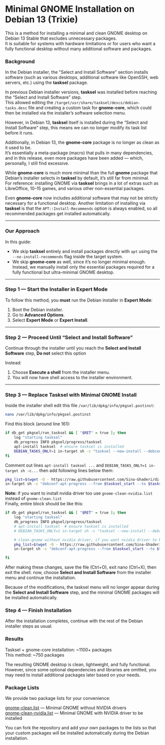 # Minimal GNOME Installation on Debian 13 (Trixie)
This is a method for installing a minimal and clean GNOME desktop on Debian 13 Stable that excludes unnecessary packages.  
It is suitable for systems with hardware limitations or for users who want a fully functional desktop without many additional software and packages.

### Background

In the Debian installer, the "Select and Install Software" section installs software (such as various desktops, additional software like OpenSSH, web servers, etc.) using the **tasksel** package.

In previous Debian installer versions, **tasksel** was installed before reaching the “Select and Install Software” step.  
This allowed editing the `/target/usr/share/tasksel/descs/debian-tasks.desc` file and creating a custom task for **gnome-core**, which could then be installed via the installer’s software selection menu.

However, in Debian 13, **tasksel** itself is installed during the “Select and Install Software” step, this means we can no longer modify its task list before it runs.

Additionally, in Debian 13, the **gnome-core** package is no longer as clean as it used to be.  
It’s essentially a meta-package (macro) that pulls in many dependencies, and in this release, even more packages have been added — which, personally, I still find excessive.

While **gnome-core** is much more minimal than the full **gnome** package that Debian’s installer selects in **tasksel** by default, it’s still far from minimal.  
For reference: installing GNOME via **tasksel** brings in a lot of extras such as LibreOffice, 10–15 games, and various other non-essential packages.  

Even **gnome-core** now includes additional software that may not be strictly necessary for a functional desktop.
Another limitation of installing via **tasksel** is that the `APT::Install-Recommends` option is always enabled, so all recommended packages get installed automatically.

---

### Our Approach

In this guide:

- We skip **tasksel** entirely and install packages directly with `apt` using the `--no-install-recommends` flag inside the target system.  
- We skip **gnome-core** as well, since it’s no longer minimal enough. Instead, we manually install only the essential packages required for a fully functional but ultra-minimal GNOME desktop.

---

### Step 1 — Start the Installer in Expert Mode

To follow this method, you **must** run the Debian installer in **Expert Mode**:

1. Boot the Debian installer.  
2. Go to **Advanced Options**.  
3. Select **Expert Mode** or **Expert Install**.

---

### Step 2 — Proceed Until “Select and Install Software”

Continue through the installer until you reach the **Select and Install Software** step, **Do not** select this option

Instead:
1. Choose **Execute a shell** from the installer menu.  
2. You will now have shell access to the installer environment.

---

### Step 3 — Replace Tasksel with Minimal GNOME Install

Inside the installer shell edit this file `/var/lib/dpkg/info/pkgsel.postinst`:

```bash
nano /var/lib/dpkg/info/pkgsel.postinst
```
Find this block (around line 161):

```bash
if db_get pkgsel/run_tasksel && [ "$RET" = true ]; then
    log "starting tasksel"
    db_progress INFO pkgsel/progress/tasksel
    apt-install tasksel  # ensure tasksel is installed
    DEBIAN_TASKS_ONLY=1 in-target sh -c "tasksel --new-install --debconf-apt-progress='--from $tasksel_start --to $tasksel_end --logstderr'" || aptfailed
fi
```
Comment out lines `apt-install tasksel ...` and `DEBIAN_TASKS_ONLY=1 in-target sh -c...` then add following lines below them:

```bash
pkg_list=$(wget -O - https://raw.githubusercontent.com/Sina-Ghaderi/di-tasks/refs/heads/master/gnome-clean.list) || aptfailed
in-target sh -c "debconf-apt-progress --from $tasksel_start --to $tasksel_end --logstderr -- apt-get -q -y install --no-install-recommends -- $pkg_list" || aptfailed
```
**Note:** if you want to install nvidia driver too use `gnome-clean-nvidia.list` instead of `gnome-clean.list`  
Finally, entire block should be like this: 

```bash
if db_get pkgsel/run_tasksel && [ "$RET" = true ]; then
    log "starting tasksel"
    db_progress INFO pkgsel/progress/tasksel
    # apt-install tasksel  # ensure tasksel is installed
    # DEBIAN_TASKS_ONLY=1 in-target sh -c "tasksel --new-install --debconf-apt-progress='--from $tasksel_start --to $tasksel_end --logstderr'" || aptfailed

    # clean-gnome without nvidia driver, if you want nvidia driver to be installed too use gnome-clean-nvidia.list in link below
    pkg_list=$(wget -O - https://raw.githubusercontent.com/Sina-Ghaderi/di-tasks/refs/heads/master/gnome-clean.list) || aptfailed
    in-target sh -c "debconf-apt-progress --from $tasksel_start --to $tasksel_end --logstderr -- apt-get -q -y install --no-install-recommends -- $pkg_list" || aptfailed

fi
```

After making these changes, save the file (Ctrl+O), exit nano (Ctrl+X), then exit the shell. now, choose **Select and Install Software** from the installer menu and continue the installation.

Because of the modifications, the tasksel menu will no longer appear during the **Select and Install Software** step, and the minimal GNOME packages will be installed automatically.

### Step 4 — Finish Installation
After the installation completes, continue with the rest of the Debian installer steps as usual.

### Results
Tasksel + gnome-core installation: ~1100+ packages  
This method: ~750 packages

The resulting GNOME desktop is clean, lightweight, and fully functional.
However, since some optional dependencies and libraries are omitted, you may need to install additional packages later based on your needs.

### Package Lists
We provide two package lists for your convenience:

[gnome-clean.list](https://github.com/Sina-Ghaderi/di-tasks/blob/master/gnome-clean.list) — Minimal GNOME without NVIDIA drivers  
[gnome-clean-nvidia.list](https://github.com/Sina-Ghaderi/di-tasks/blob/master/gnome-clean-nvidia.list) — Minimal GNOME with NVIDIA driver to be installed  

You can fork the repository and add your own packages to the lists so that your custom packages will be installed automatically during the Debian installation.
